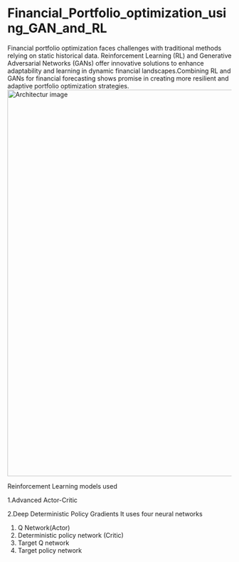 # Financial_Portfolio_optimization_using_GAN_and_RL
Financial portfolio optimization faces challenges with traditional methods relying on static historical data.​
Reinforcement Learning (RL) and Generative Adversarial Networks (GANs) offer innovative solutions to enhance adaptability and learning in dynamic financial landscapes.​
Combining RL and GANs for financial forecasting shows promise in creating more resilient and adaptive portfolio optimization strategies.
<img width="867" alt="Architectur image" src="https://github.com/RashmithaEttadi/Financial_Portfolio_optimization_using_GAN_and_RL/assets/47919399/ac26dbf4-f2e3-43cd-9871-6dd9fd28a2f7">


Reinforcement Learning models used


1.Advanced Actor-Critic


2.Deep Deterministic Policy Gradients
  It uses four neural networks
  1. Q Network(Actor)
  2. Deterministic policy network (Critic)
  3. Target Q network
  4. Target policy network
